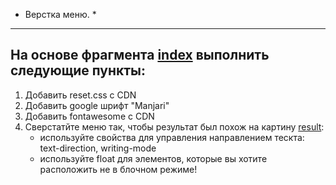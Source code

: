 * Верстка меню. *

---


## На основе фрагмента [index](./index.html) выполнить следующие пункты:
1. Добавить reset.css с CDN
2. Добавить google шрифт "Manjari"
3. Добавить fontawesome c CDN
4. Сверстатйте меню так, чтобы результат был похож на картину [result](result.png):
   * используйте свойства для управления направлением тескта: text-direction, writing-mode
   * используйте float для элементов, которые вы хотите расположить не в блочном режиме!

